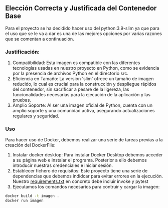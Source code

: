 ## Elección Correcta y Justificada del Contenedor Base

Para el proyecto se ha decidido hacer uso del python:3.9-slim ya que para el uso que se le va a dar es una de las mejores opciones por varias razones que se comentan a continuación.

### Justificación:

1. Compatibilidad: Esta imagen es compatible con las diferentes tecnologías usadas en nuestro proyecto en Python, como se evidencia por la presencia de archivos Python en el directorio src.
2. Eficiencia en Tamaño: La versión 'slim' ofrece un tamaño de imagen reducido, lo cual es crucial para la construcción y despliegue rápidos del contenedor, sin sacrificar a pesare de la ligereza, las funcionalidades necesarias para la ejecución de la aplicación y las pruebas.
3. Amplio Soporte: Al ser una imagen oficial de Python, cuenta con un amplio soporte y una comunidad activa, asegurando actualizaciones regulares y seguridad.

### Uso
Para hacer uso de Docker, debemos realizar una serie de tareas previas a la creación del DockerFile:
1. Instalar docker desktop: 
Para instalar Docker Desktop debemos acceder a su página web e instalar el programa. Posterior a ello debemos introducir nuestras credenciales e iniciar sesión.
2. Establecer fichero de requisitos: 
Este proyecto tiene una serie de dependencias que debemos indidcar para evitar errores en la ejecución. Nuestro [requirements.txt](/./requirements.txt) en concreto debe incluir invoke y pytest
3. Ejecutamos los comandos necesarios para contruir y cargar la imagen:
```cmd
docker build -t imagen .
docker run imagen
```